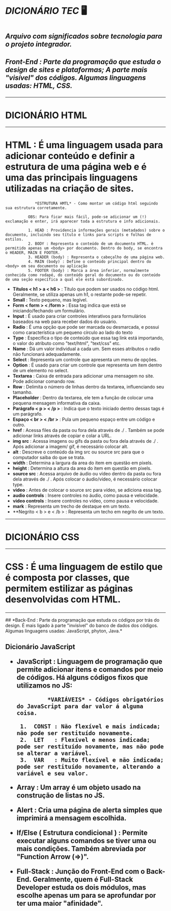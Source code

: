 # ***DICIONÁRIO TEC*** 🖥 <h1> 
  
  ## *Arquivo com significados sobre tecnologia para o projeto integrador.* <h2>
  
  ## *Front-End : Parte da programação que estuda o design de sites e plataformas; A parte mais "visível" dos códigos. Algumas linguagens usadas: HTML, CSS.* <h3>
  
 <hr/> 
  
  # DICIONÁRIO HTML 
  
 <hr/> 
     
  
   # **HTML** : É uma linguagem usada para adicionar conteúdo e definir a estrutura de uma página web e é uma das principais linguagens utilizadas na criação de sites. <h5>
  
                 *ESTRUTURA HMTL* - Como montar um código html seguindo sua estrutura corretamente.
               
              OBS: Para ficar mais fácil, pode-se adicionar um (!) exclamação e enter, irá aparecer toda a estrutura e info adicionais.
  
              1. HEAD : Providencia informações gerais (metadados) sobre o documento, incluindo seu título e links para scripts e folhas de estilos.
              2. BODY : Representa o conteúdo de um documento HTML. è permitido apenas um <body> por documento. Dentro do body, se encontra o HEADER, MAIN E FOOTER.
              3. HEADER (body) : Representa o cabeçalho de uma página web.
              4. MAIN (body) : Define o conteúdo principal dentro do <body> em seu documento ou aplicação
              5. FOOTER (body) : Marca a área inferior, normalmente conhecida como rodapé, do conteúdo geral do documento ou do conteúdo de uma seção específica a qual ele está subordinado.
  
  * **Títulos < h1 > a < h6 >** : Título que podem ser usados no código html. Geralmente, se utiliza apenas um h1, o restante pode-se repetir.
  * **Small** : Texto pequeno, mas legível.
  * **Form < form > < /form >** :  Essa tag indica que está se iniciando/fechando um formulário.
  * **Input** : É usado para criar controles interativos para formulários baseados na web para receber dados do usuário.
  * **Radio** : É uma opção que pode ser marcada ou desmarcada, e possui como característica um pequeno círculo ao lado do texto
  * **Type** : Especifica o tipo de conteúdo que essa tag link está importando, o valor do atributo como "text/html", "text/css" etc.
  * **Name** : Dá um valor individual a cada um. Sem esses atributos o radio não funcionará adequadamente.
  * **Select** : Representa um controle que apresenta um menu de opções.
  * **Option** : É usado para criar um controle que representa um item dentro de um elemento no select.
  * **Textarea** : Caixa de entrada para adicionar uma mensagem no site. Pode adicionar comando row.
  * **Row** : Delimita o número de linhas dentro da textarea, influenciando seu tamanho.
  * **Placeholder** : Dentro da textarea, ele tem a função de colocar uma pequena mensagem informativa da caixa.
  * **Parágrafo < p > < /p >** : Indica que o texto iniciado dentro dessas tags é um parágrafo.
  * **Espaço < br > < /br >** : Pula um pequeno espaço entre um código e outro.
  * **href** : Acessa files da pasta ou fora dela através de ./ . Também se pode adicionar links através de copiar e colar a URL.
  * **img src** : Acessa imagens ou gifs da pasta ou fora dela através de ./ . Após adicionar a imagem/ gif, é necessário colocar alt.
  * **alt** : Descreve o conteúdo da img src ou source src para que o computador saiba do que se trata.
  * **width** : Determina a largura da area do item em questão em pixels.
  * **height** : Determina a altura da area do item em questão em pixels. 
  * **source src** : Acessa arquivo de áudio ou vídeo dentro da pasta ou fora dela através de ./ . Após colocar o áudio/vídeo, é necessário colocar type.
  * **video** : Antes de colocar o source src para vídeo, se adiciona essa tag.
  * **audio controls** : Insere controles no áudio, como pausa e velocidade.
  * **video controls** : Insere controles no vídeo, como pausa e velocidade. 
  * **mark** : Representa um trecho de destaque em um texto.
  * **Negrito < b > e < /b > : Representa um techo em negrito de um texto.
  
  <hr/> 
  
  # DICIONÁRIO CSS
  
 <hr/> 
      
  
  # **CSS** :  É uma linguagem de estilo que é composta por classes, que permitem estilizar as páginas desenvolvidas com HTML. <h5> 
  
  
  
  
  
  
  
  
  
  
  
  <hr/> 
  ## *Back-End : Parte da programação que estuda os códigos por trás do design. É mais ligado à parte "invisível" do banco de dados dos códigos. Algumas linguagens usadas: JavaScript, phyton, Java.* <h2>
  
  **Dicionário JavaScript**
  
   * **JavaScript** : Linguagem de programação que permite adicionar itens e comandos por meio de códigos. Há alguns códigos fixos que utilizamos no JS: 
     
                  *VARIÁVEIS* - Códigos obrigatórios do JavaScript para dar valor á alguma coisa.
  
          1.  CONST : Não flexível e mais indicada; não pode ser restituído novamente.
          2.  LET   : Flexível e menos indicada; pode ser restituído novamente, mas não pode se alterar a variável.
          3.  VAR   : Muito flexível e não indicada; pode ser restituído novamente, alterando a variável e seu valor.
 
  
  * **Array** : Um array é um objeto usado na construção de listas no JS.
  * **Alert** : Cria uma página de alerta simples que imprimirá a mensagem escolhida.
  * **If/Else** ( Estrutura condicional ) : Permite executar alguns comandos se tiver uma ou mais condições. Também abreviada por "Function Arrow (=>)".
  
  
  * **Full-Stack** : Junção do Front-End com o Back-End. Geralmente, quem é Full-Stack Developer estuda os dois módulos, mas escolhe apenas um para se aprofundar por ter uma maior "afinidade".
  
 
